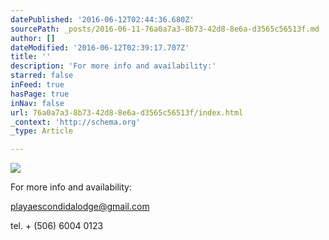 ```yaml
---
datePublished: '2016-06-12T02:44:36.680Z'
sourcePath: _posts/2016-06-11-76a0a7a3-8b73-42d8-8e6a-d3565c56513f.md
author: []
dateModified: '2016-06-12T02:39:17.707Z'
title: ''
description: 'For more info and availability:'
starred: false
inFeed: true
hasPage: true
inNav: false
url: 76a0a7a3-8b73-42d8-8e6a-d3565c56513f/index.html
_context: 'http://schema.org'
_type: Article

---
```

![](https://s3-us-west-2.amazonaws.com/the-grid-img/p/da739d52adfc2fde3ec695fdc0be794b265295fb.jpg)

For more info and availability:

playaescondidalodge@gmail.com

tel. + (506) 6004 0123